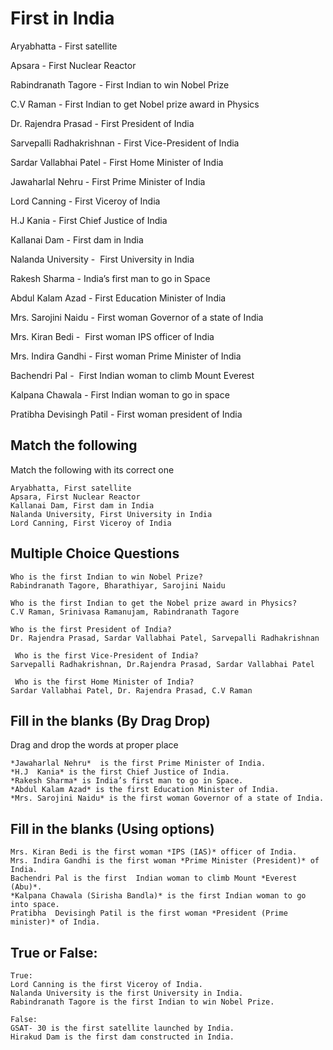 
# First in India

Aryabhatta - First satellite

Apsara - First Nuclear Reactor

Rabindranath Tagore -  First Indian to win Nobel Prize

C.V Raman  - First Indian to get Nobel prize award in Physics

Dr. Rajendra Prasad - First President of India

Sarvepalli Radhakrishnan - First Vice-President of India

Sardar Vallabhai Patel - First Home Minister of India

Jawaharlal Nehru - First Prime Minister of India

Lord Canning - First Viceroy of India

H.J Kania - First Chief Justice of India   

Kallanai Dam - First dam in India

Nalanda University -  First University in India

Rakesh Sharma - India’s first man to go in Space

Abdul Kalam Azad - First Education Minister of India

Mrs. Sarojini Naidu - First woman Governor of a state of India

Mrs. Kiran Bedi -  First woman IPS officer of India

Mrs. Indira Gandhi - First woman Prime Minister of India

Bachendri Pal -  First  Indian woman to climb Mount Everest

Kalpana Chawala - First Indian woman to go in space

Pratibha Devisingh Patil - First woman president of India


## Match the following

Match the following with its correct one

```
Aryabhatta, First satellite
Apsara, First Nuclear Reactor
Kallanai Dam, First dam in India
Nalanda University, First University in India
Lord Canning, First Viceroy of India
```

## Multiple Choice Questions

```
Who is the first Indian to win Nobel Prize?
Rabindranath Tagore, Bharathiyar, Sarojini Naidu

Who is the first Indian to get the Nobel prize award in Physics?
C.V Raman, Srinivasa Ramanujam, Rabindranath Tagore

Who is the first President of India?
Dr. Rajendra Prasad, Sardar Vallabhai Patel, Sarvepalli Radhakrishnan 

 Who is the first Vice-President of India?
Sarvepalli Radhakrishnan, Dr.Rajendra Prasad, Sardar Vallabhai Patel

 Who is the first Home Minister of India?
Sardar Vallabhai Patel, Dr. Rajendra Prasad, C.V Raman
```

## Fill in the blanks (By Drag Drop)

Drag and drop the words at proper place

```
*Jawaharlal Nehru*  is the first Prime Minister of India.
*H.J  Kania* is the first Chief Justice of India.
*Rakesh Sharma* is India’s first man to go in Space.
*Abdul Kalam Azad* is the first Education Minister of India.
*Mrs. Sarojini Naidu* is the first woman Governor of a state of India.
```

## Fill in the blanks (Using options)

```
Mrs. Kiran Bedi is the first woman *IPS (IAS)* officer of India.
Mrs. Indira Gandhi is the first woman *Prime Minister (President)* of India.
Bachendri Pal is the first  Indian woman to climb Mount *Everest (Abu)*.
*Kalpana Chawala (Sirisha Bandla)* is the first Indian woman to go into space.
Pratibha  Devisingh Patil is the first woman *President (Prime minister)* of India.
```

## True or False:

```
True:
Lord Canning is the first Viceroy of India.
Nalanda University is the first University in India.
Rabindranath Tagore is the first Indian to win Nobel Prize.

False:
GSAT- 30 is the first satellite launched by India.
Hirakud Dam is the first dam constructed in India.
```
